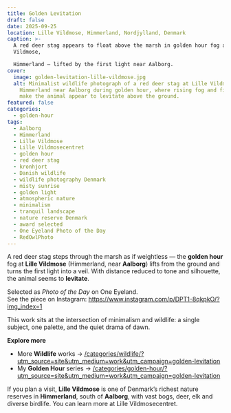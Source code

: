 ```yaml
---
title: Golden Levitation
draft: false
date: 2025-09-25
location: Lille Vildmose, Himmerland, Nordjylland, Denmark
caption: >-
  A red deer stag appears to float above the marsh in golden hour fog at Lille
  Vildmose,

  Himmerland — lifted by the first light near Aalborg.
cover:
  image: golden-levitation-lille-vildmose.jpg
  alt: Minimalist wildlife photograph of a red deer stag at Lille Vildmose in
    Himmerland near Aalborg during golden hour, where rising fog and first light
    make the animal appear to levitate above the ground.
featured: false
categories:
  - golden-hour
tags:
  - Aalborg
  - Himmerland
  - Lille Vildmose
  - Lille Vildmosecentret
  - golden hour
  - red deer stag
  - kronhjort
  - Danish wildlife
  - wildlife photography Denmark
  - misty sunrise
  - golden light
  - atmospheric nature
  - minimalism
  - tranquil landscape
  - nature reserve Denmark
  - award selected
  - One Eyeland Photo of the Day
  - RedOwlPhoto
---
```

A red deer stag steps through the marsh as if weightless — the **golden hour** fog at **Lille Vildmose** (Himmerland, near **Aalborg**) lifts from the ground and turns the first light into a veil. With distance reduced to tone and silhouette, the animal seems to **levitate**.

Selected as *Photo of the Day* on One Eyeland.  
See the piece on Instagram: https://www.instagram.com/p/DPT1-8qkpkO/?img_index=1

This work sits at the intersection of minimalism and wildlife: a single subject, one palette, and the quiet drama of dawn.

**Explore more**  
- More **Wildlife** works → [/categories/wildlife/?utm_source=site&utm_medium=work&utm_campaign=golden-levitation](/categories/wildlife/?utm_source=site&utm_medium=work&utm_campaign=golden-levitation)  
- My **Golden Hour** series → [/categories/golden-hour/?utm_source=site&utm_medium=work&utm_campaign=golden-levitation](/categories/golden-hour/?utm_source=site&utm_medium=work&utm_campaign=golden-levitation)

If you plan a visit, **Lille Vildmose** is one of Denmark’s richest nature reserves in **Himmerland**, south of **Aalborg**, with vast bogs, deer, elk and diverse birdlife. You can learn more at Lille Vildmosecentret.

<!--more-->
